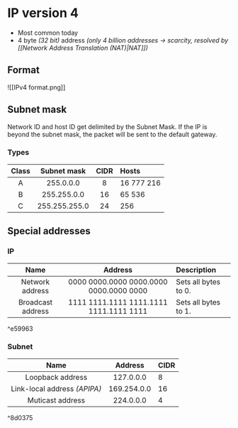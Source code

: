 # IP version 4
- Most common today
- 4 byte *(32 bit)* address *(only 4 billion addresses -> scarcity, resolved by [[Network Address Translation (NAT)|NAT]])*
## Format
![[IPv4 format.png]]
## Subnet mask
Network ID and host ID get delimited by the Subnet Mask. If the IP is beyond the subnet mask, the packet will be sent to the default gateway.
### Types
Class | Subnet mask   | CIDR | Hosts
:-:   | :-:           | :-:  | :-
A     | 255.0.0.0     | 8    | 16 777 216
B     | 255.255.0.0   | 16   | 65 536
C     | 255.255.255.0 | 24   | 256
## Special addresses
### IP
Name              | Address                                 | Description
:-:               | :-:                                     | :-
Network address   | 0000 0000.0000 0000.0000 0000.0000 0000 | Sets all bytes to 0.
Broadcast address | 1111 1111.1111 1111.1111 1111.1111 1111 | Sets all bytes to 1.

^e59963

### Subnet 
Name                         | Address     | CIDR
:-:                          | :-:         | :-
Loopback address             | 127.0.0.0   | 8
Link-local address *(APIPA)* | 169.254.0.0 | 16
Muticast address             | 224.0.0.0   | 4

^8d0375




